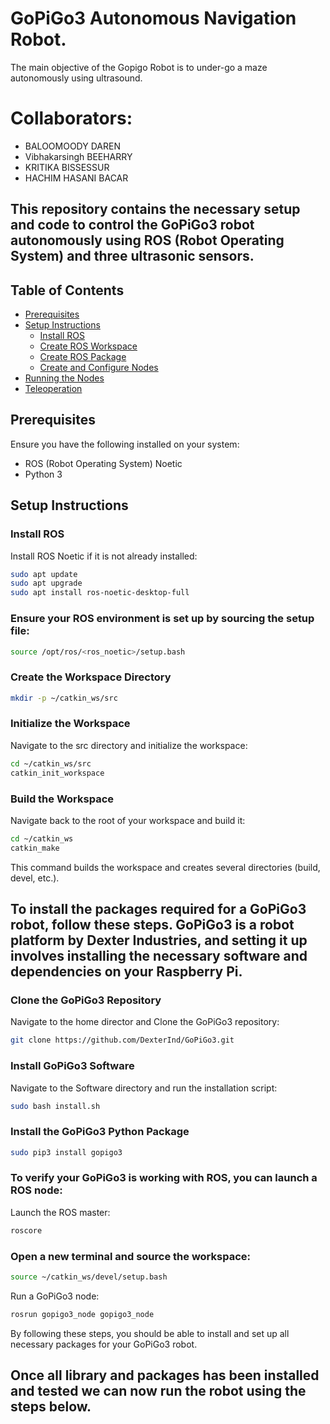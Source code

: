 # GoPiGo3 Autonomous Navigation Robot.
   The main objective of the Gopigo Robot is to under-go a maze autonomously using ultrasound.
# Collaborators:
 - BALOOMOODY DAREN 
 - Vibhakarsingh BEEHARRY
 - KRITIKA BISSESSUR
 - HACHIM HASANI BACAR
   
## This repository contains the necessary setup and code to control the GoPiGo3 robot autonomously using ROS (Robot Operating System) and three ultrasonic sensors.

## Table of Contents

- [Prerequisites](#prerequisites)
- [Setup Instructions](#setup-instructions)
  - [Install ROS](#install-ros)
  - [Create ROS Workspace](#create-ros-workspace)
  - [Create ROS Package](#create-ros-package)
  - [Create and Configure Nodes](#create-and-configure-nodes)
- [Running the Nodes](#running-the-nodes)
- [Teleoperation](#teleoperation)

## Prerequisites
Ensure you have the following installed on your system:
- ROS (Robot Operating System) Noetic
- Python 3

## Setup Instructions
### Install ROS
Install ROS Noetic if it is not already installed:
```sh 
sudo apt update
sudo apt upgrade
sudo apt install ros-noetic-desktop-full
```

### Ensure your ROS environment is set up by sourcing the setup file:
```sh 
source /opt/ros/<ros_noetic>/setup.bash
```

### Create the Workspace Directory
```sh 
mkdir -p ~/catkin_ws/src
```

### Initialize the Workspace
Navigate to the src directory and initialize the workspace:
```sh
cd ~/catkin_ws/src
catkin_init_workspace
```

### Build the Workspace
Navigate back to the root of your workspace and build it:
```sh
cd ~/catkin_ws
catkin_make
```
This command builds the workspace and creates several directories (build, devel, etc.).


## To install the packages required for a GoPiGo3 robot, follow these steps. GoPiGo3 is a robot platform by Dexter Industries, and setting it up involves installing the necessary software and dependencies on your Raspberry Pi.

### Clone the GoPiGo3 Repository
Navigate to the home director and Clone the GoPiGo3 repository:
```sh
git clone https://github.com/DexterInd/GoPiGo3.git
```

### Install GoPiGo3 Software
Navigate to the Software directory and run the installation script:
```sh
sudo bash install.sh
```

### Install the GoPiGo3 Python Package
```sh
sudo pip3 install gopigo3
```

### To verify your GoPiGo3 is working with ROS, you can launch a ROS node:
Launch the ROS master:
```sh   
roscore
```

### Open a new terminal and source the workspace:
```sh
source ~/catkin_ws/devel/setup.bash
```

Run a GoPiGo3 node:
```sh
rosrun gopigo3_node gopigo3_node
```
By following these steps, you should be able to install and set up all necessary packages for your GoPiGo3 robot.





## Once all library and packages has been installed and tested we can now run the robot using the steps below.
